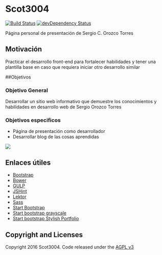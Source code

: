 

# Scot3004

[![Build Status](https://travis-ci.org/Scot3004/Scot3004.svg)](https://travis-ci.org/Scot3004/Scot3004)
[![devDependency Status](https://david-dm.org/Scot3004/Scot3004/dev-status.svg)](https://david-dm.org/Scot3004/Scot3004#info=devDependencies)

Página personal de presentación de Sergio C. Orozco Torres

## Motivación
Practicar el desarrollo front-end para fortalecer habilidades y tener una plantilla base en caso que requiera iniciar otro desarrollo similar


##Objetivos

### Objetivo General
Desarrollar un sitio web informativo que demuestre los conocimientos y habilidades en desarrollo web de Sergio Orozco Torres

### Objetivos especificos
* Página de presentación como desarrollador
* Desarrollar blog de las cosas aprendidas

![]({{site.baseurl}}//av_rio.jpeg)


## Enlaces útiles
* [Bootstrap](http://getbootstrap.com/)
* [Bower](http://bower.io/)
* [GULP](http://gulpjs.com/)
* [JSHint](http://jshint.com/)
* [Lektor](https://www.getlektor.com/)
* [Sass](http://sass-lang.com/)
* [Start Bootstrap](http://startbootstrap.com/)
* [Start bootstrap grayscale](http://startbootstrap.com/template-overviews/grayscale/)
* [Start bootstrap Stylish Portfolio](http://startbootstrap.com/template-overviews/stylish-portfolio/)


## Copyright and Licenses
Copyright 2016 Scot3004. Code released under the [AGPL v3](LICENSE)
